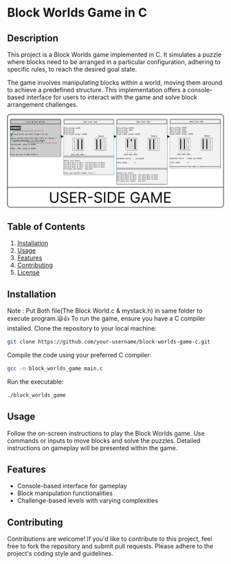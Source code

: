 # Block Worlds Game in C

## Description

This project is a Block Worlds game implemented in C. It simulates a puzzle where blocks need to be arranged in a particular configuration, adhering to specific rules, to reach the desired goal state.

The game involves manipulating blocks within a world, moving them around to achieve a predefined structure. This implementation offers a console-based interface for users to interact with the game and solve block arrangement challenges.

![game](game_image.png)

## Table of Contents

1. [Installation](#installation)
2. [Usage](#usage)
3. [Features](#features)
4. [Contributing](#contributing)
5. [License](#license)

## Installation


Note : Put Both file(The Block World.c & mystack.h) in same folder to execute program.😃👍
To run the game, ensure you have a C compiler installed. Clone the repository to your local machine:

```bash
git clone https://github.com/your-username/block-worlds-game-c.git
```

Compile the code using your preferred C compiler:

```bash
gcc -o block_worlds_game main.c
```

Run the executable:

```bash
./block_worlds_game
```

## Usage

Follow the on-screen instructions to play the Block Worlds game. Use commands or inputs to move blocks and solve the puzzles. Detailed instructions on gameplay will be presented within the game.

## Features

- Console-based interface for gameplay
- Block manipulation functionalities
- Challenge-based levels with varying complexities

## Contributing

Contributions are welcome! If you'd like to contribute to this project, feel free to fork the repository and submit pull requests. Please adhere to the project's coding style and guidelines.



